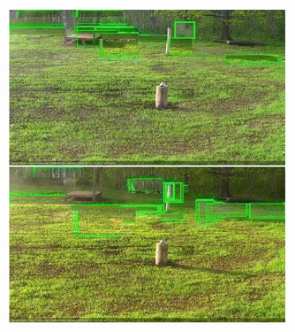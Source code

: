 ![20200528-183615-190619](in2/20200528/20200528-183615-190619_0_.jpg)
![20200528-190625-193629](in2/20200528/20200528-190625-193629_0_.jpg)
